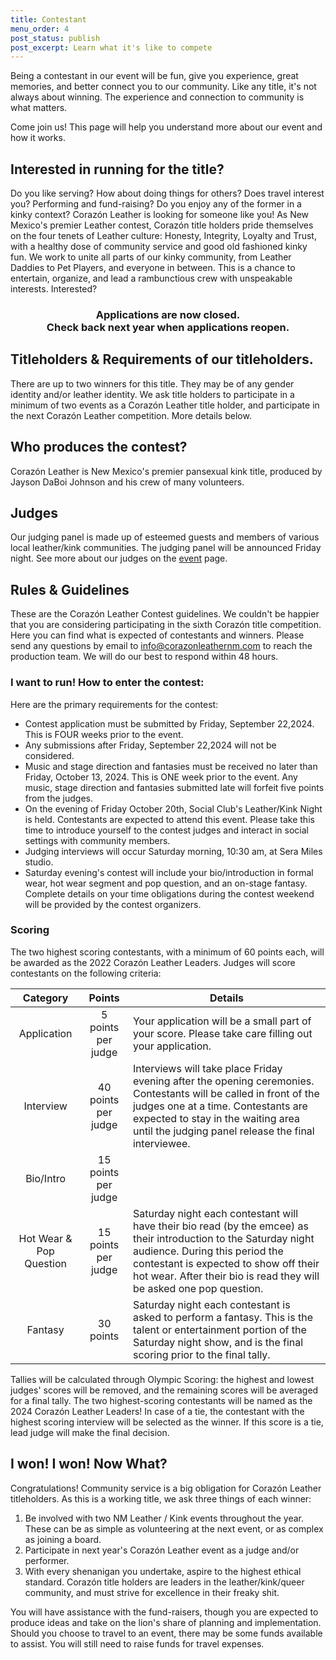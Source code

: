 ```yaml
---
title: Contestant
menu_order: 4
post_status: publish
post_excerpt: Learn what it's like to compete
---
```


Being a contestant in our event will be fun, give you experience, great memories, and better connect you to our community. Like any title, it's not always about winning. The experience and connection to community is what matters.

Come join us! This page will help you understand more about our event and how it works.


## Interested in running for the title?

Do you like serving? How about doing things for others? Does travel interest you? Performing and fund-raising? Do you enjoy any of the former in a kinky context? Corazón Leather is looking for someone like you! As New Mexico's premier Leather contest, Corazón title holders pride themselves on the four tenets of Leather culture: Honesty, Integrity, Loyalty and Trust, with a healthy dose of community service and good old fashioned kinky fun. We work to unite all parts of our kinky community, from Leather Daddies to Pet Players, and everyone in between.  This is a chance to entertain, organize, and lead a rambunctious crew with unspeakable interests. Interested?

<center>
  <h3>Applications are now closed. <br> Check back next year when applications reopen.</h3>
</center>


## Titleholders & Requirements of our titleholders.

There are up to two winners for this title. They may be of any gender identity and/or leather identity. We ask title holders to participate in a minimum of two events as a Corazón Leather title holder, and participate in the next Corazón Leather competition. More details below.


## Who produces the contest?

Corazón Leather is New Mexico's premier pansexual kink title, produced by Jayson DaBoi Johnson and his crew of many volunteers.


## Judges

Our judging panel is made up of esteemed guests and members of various local leather/kink communities. The judging panel will be announced Friday night. See more about our judges on the [event](http://www.corazonleathernm.com/index.php/event) page.


## Rules & Guidelines

These are the Corazón Leather Contest guidelines. We couldn't be happier that you are considering participating in the sixth Corazón title competition. Here you can find what is expected of contestants and winners. Please send any questions by email to [info@corazonleathernm.com](mailto:info@corazonleathernm.com) to reach the production team. We will do our best to respond within 48 hours.

### I want to run! How to enter the contest:

Here are the primary requirements for the contest:
* Contest application must be submitted by Friday, September 22,2024. This is FOUR weeks prior to the event.
* Any submissions after Friday, September 22,2024 will not be considered.
* Music and stage direction and fantasies must be received no later than Friday, October 13, 2024. This is ONE week prior to the event. Any music, stage direction and fantasies submitted late will forfeit five points from the judges.
* On the evening of Friday October 20th, Social Club's Leather/Kink Night is held. Contestants are expected to attend this event. Please take this time to introduce yourself to the contest judges and interact in social settings with community members.
* Judging interviews will occur Saturday morning, 10:30 am, at Sera Miles studio.
* Saturday evening's contest will include your bio/introduction in formal wear, hot wear segment and pop question, and an on-stage fantasy. Complete details on your time obligations during the contest weekend will be provided by the contest organizers.

### Scoring

The two highest scoring contestants, with a minimum of 60 points each, will be awarded as the 2022 Corazón Leather Leaders. Judges will score contestants on the following criteria:

|         Category        |        Points       | Details                                                                                                                                                                                                                                                             |
|:-----------------------:|:-------------------:|---------------------------------------------------------------------------------------------------------------------------------------------------------------------------------------------------------------------------------------------------------------------|
|       Application       |  5 points per judge | Your application will be a small part of your score. Please take care filling out your application.                                                                                                                                                                 |
|        Interview        | 40 points per judge | Interviews will take place Friday evening after the opening ceremonies. Contestants will be called in front of the judges one at a time. Contestants are expected to stay in the waiting area until the judging panel release the final interviewee.                |
|        Bio/Intro        | 15 points per judge |                                                                                                                                                                                                                                                                     |
| Hot Wear & Pop Question | 15 points per judge | Saturday night each contestant will have their bio read (by the emcee) as their introduction to the Saturday night audience. During this period the contestant is expected to show off their hot wear. After their bio is read they will be asked one pop question. |
|         Fantasy         |      30 points      | Saturday night each contestant is asked to perform a fantasy. This is the talent or entertainment portion of the Saturday night show, and is the final scoring prior to the final tally.                                                                            |

Tallies will be calculated through Olympic Scoring: the highest and lowest judges' scores will be removed, and the remaining scores will be averaged for a final tally. The two highest-scoring contestants will be named as the 2024 Corazón Leather Leaders!  In case of a tie, the contestant with the highest scoring interview will be selected as the winner. If this score is a tie, lead judge will make the final decision.


## I won! I won! Now What?

Congratulations! Community service is a big obligation for Corazón Leather titleholders. As this is a working title, we ask three things of each winner:

1. Be involved with two NM Leather / Kink events throughout the year. These can be as simple as volunteering at the next event, or as complex as joining a board.
2. Participate in next year's Corazón Leather event as a judge and/or performer.
3. With every shenanigan you undertake, aspire to the highest ethical standard. Corazón title holders are leaders in the leather/kink/queer community, and must strive for excellence in their freaky shit.

You will have assistance with the fund-raisers, though you are expected to produce ideas and take on the lion's share of planning and implementation. Should you choose to travel to an event, there may be some funds available to assist. You will still need to raise funds for travel expenses.
